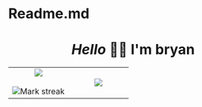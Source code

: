# Readme.md
<h1 align="center"><i>Hello </i> 🐱‍👤 I'm bryan</h1>
<table align="center">
<tr border="none">
<td width="50%" align="center">

  <img  align="center"  src="https://github-readme-stats.vercel.app/api?username=Gerleandro&theme=midnight-purple&show_icons=true&count_private=true&include_all_commits=false" />
  <br></br>
  <img  title="🔥 Get streak stats for your profile at git.io/streak-stats" alt="Mark streak" src="https://github-readme-streak-stats.herokuapp.com/?user=![image](https://github.com/bryan441/Bryan441/assets/146798740/d42aa4f7-ecf3-4276-90f6-fe12d39cbfe5)
&theme=midnight-purple&hide_border=false" /> 
</td>

<td width="50%" align="center">

  <img  align="center"  src="https://github-readme-stats.anuraghazra1.vercel.app/api/top-langs/?username=bryan441&theme=midnight-purple&hide_border=false&no-bg=true&no-frame=true&langs_count=10"/>

  </td>
</tr>
</table>
